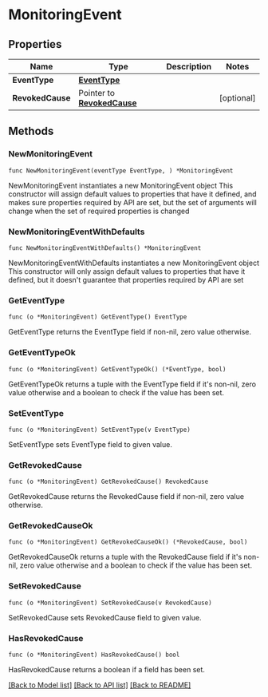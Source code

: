# MonitoringEvent

## Properties

Name | Type | Description | Notes
------------ | ------------- | ------------- | -------------
**EventType** | [**EventType**](EventType.md) |  | 
**RevokedCause** | Pointer to [**RevokedCause**](RevokedCause.md) |  | [optional] 

## Methods

### NewMonitoringEvent

`func NewMonitoringEvent(eventType EventType, ) *MonitoringEvent`

NewMonitoringEvent instantiates a new MonitoringEvent object
This constructor will assign default values to properties that have it defined,
and makes sure properties required by API are set, but the set of arguments
will change when the set of required properties is changed

### NewMonitoringEventWithDefaults

`func NewMonitoringEventWithDefaults() *MonitoringEvent`

NewMonitoringEventWithDefaults instantiates a new MonitoringEvent object
This constructor will only assign default values to properties that have it defined,
but it doesn't guarantee that properties required by API are set

### GetEventType

`func (o *MonitoringEvent) GetEventType() EventType`

GetEventType returns the EventType field if non-nil, zero value otherwise.

### GetEventTypeOk

`func (o *MonitoringEvent) GetEventTypeOk() (*EventType, bool)`

GetEventTypeOk returns a tuple with the EventType field if it's non-nil, zero value otherwise
and a boolean to check if the value has been set.

### SetEventType

`func (o *MonitoringEvent) SetEventType(v EventType)`

SetEventType sets EventType field to given value.


### GetRevokedCause

`func (o *MonitoringEvent) GetRevokedCause() RevokedCause`

GetRevokedCause returns the RevokedCause field if non-nil, zero value otherwise.

### GetRevokedCauseOk

`func (o *MonitoringEvent) GetRevokedCauseOk() (*RevokedCause, bool)`

GetRevokedCauseOk returns a tuple with the RevokedCause field if it's non-nil, zero value otherwise
and a boolean to check if the value has been set.

### SetRevokedCause

`func (o *MonitoringEvent) SetRevokedCause(v RevokedCause)`

SetRevokedCause sets RevokedCause field to given value.

### HasRevokedCause

`func (o *MonitoringEvent) HasRevokedCause() bool`

HasRevokedCause returns a boolean if a field has been set.


[[Back to Model list]](../README.md#documentation-for-models) [[Back to API list]](../README.md#documentation-for-api-endpoints) [[Back to README]](../README.md)


